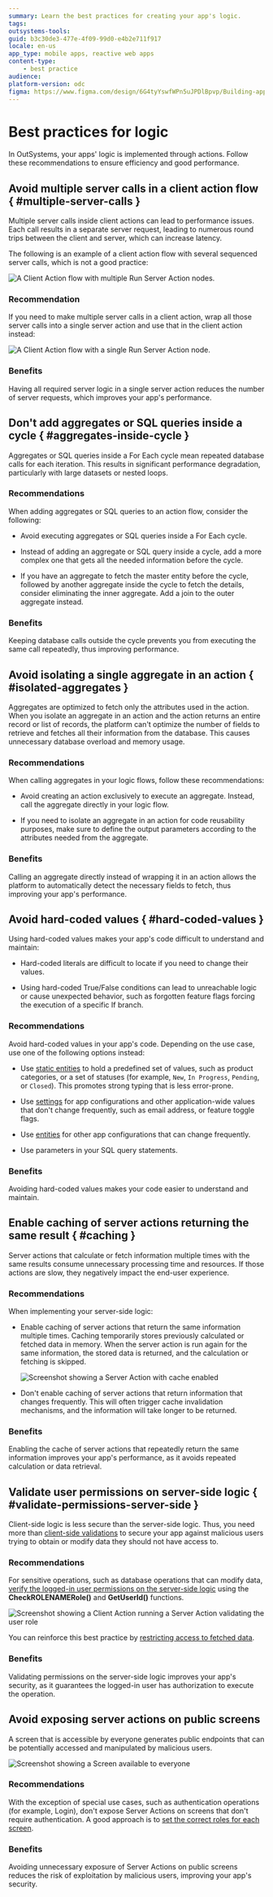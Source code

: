 ```yaml
---
summary: Learn the best practices for creating your app's logic.
tags: 
outsystems-tools: 
guid: b3c30de3-477e-4f09-99d0-e4b2e711f917
locale: en-us
app_type: mobile apps, reactive web apps
content-type:
    - best practice
audience: 
platform-version: odc
figma: https://www.figma.com/design/6G4tyYswfWPn5uJPDlBpvp/Building-apps?node-id=6404-238
---
```


# Best practices for logic

In OutSystems, your apps' logic is implemented through actions. Follow these recommendations to ensure efficiency and good performance.

## Avoid multiple server calls in a client action flow { #multiple-server-calls }

Multiple server calls inside client actions can lead to performance issues. Each call results in a separate server request, leading to numerous round trips between the client and server, which can increase latency. 

The following is an example of a client action flow with several sequenced server calls, which is not a good practice:

![A Client Action flow with multiple Run Server Action nodes.](images/multiple-server-requests-odcs.png "Multiple Server requests inside a Client Action")

### Recommendation

If you need to make multiple server calls in a client action, wrap all those server calls into a single server action and use that in the client action instead:

![A Client Action flow with a single Run Server Action node.](images/single-server-action-odcs.png "Single Server request inside a Client Action")

### Benefits

Having all required server logic in a single server action reduces the number of server requests, which improves your app's performance.

## Don't add aggregates or SQL queries inside a cycle { #aggregates-inside-cycle }

Aggregates or SQL queries inside a For Each cycle mean repeated database calls for each iteration.
This results in significant performance degradation, particularly with large datasets or nested loops.

### Recommendations

When adding aggregates or SQL queries to an action flow, consider the following:

* Avoid executing aggregates or SQL queries inside a For Each cycle. 

* Instead of adding an aggregate or SQL query inside a cycle, add a more complex one that gets all the needed information before the cycle.

* If you have an aggregate to fetch the master entity before the cycle, followed by another aggregate inside the cycle to fetch the details, consider eliminating the inner aggregate. Add a join to the outer aggregate instead.

### Benefits

Keeping database calls outside the cycle prevents you from executing the same call repeatedly, thus improving performance.

## Avoid isolating a single aggregate in an action { #isolated-aggregates }

Aggregates are optimized to fetch only the attributes used in the action. When you isolate an aggregate in an action and the action returns an entire record or list of records, the platform can't optimize the number of fields to retrieve and fetches all their information from the database. This causes unnecessary database overload and memory usage.

### Recommendations

When calling aggregates in your logic flows, follow these recommendations:

* Avoid creating an action exclusively to execute an aggregate. Instead, call the aggregate directly in your logic flow.

* If you need to isolate an aggregate in an action for code reusability purposes, make sure to define the output parameters according to the attributes needed from the aggregate. 

### Benefits

Calling an aggregate directly instead of wrapping it in an action allows the platform to automatically detect the necessary fields to fetch, thus improving your app's performance. 

## Avoid hard-coded values { #hard-coded-values }

Using hard-coded values makes your app's code difficult to understand and maintain:

* Hard-coded literals are difficult to locate if you need to change their values.

* Using hard-coded True/False conditions can lead to unreachable logic or cause unexpected behavior, such as forgotten feature flags forcing the execution of a specific If branch.

### Recommendations

Avoid hard-coded values in your app's code. Depending on the use case, use one of the following options instead:

* Use [static entities](../data/modeling/entity-static.md) to hold a predefined set of values, such as product categories, or a set of statuses (for example, `New`, `In Progress`, `Pending`, or `Closed`). This promotes strong typing that is less error-prone.

* Use [settings](../../manage-platform-app-lifecycle/configuration-management.md#managing-settings) for app configurations and other application-wide values that don't change frequently, such as email address, or feature toggle flags.

* Use [entities](../data/modeling/entity.md) for other app configurations that can change frequently.

* Use parameters in your SQL query statements.

### Benefits

Avoiding hard-coded values makes your code easier to understand and maintain.

## Enable caching of server actions returning the same result { #caching }

Server actions that calculate or fetch information multiple times with the same results consume unnecessary processing time and resources. If those actions are slow, they negatively impact the end-user experience.

### Recommendations

When implementing your server-side logic:

* Enable caching of server actions that return the same information multiple times. Caching temporarily stores previously calculated or fetched data in memory. When the server action is run again for the same information, the stored data is returned, and the calculation or fetching is skipped.

  ![Screenshot showing a Server Action with cache enabled](images/best-practices-logic-cache.png "Enable caching of a Server Action")

* Don't enable caching of server actions that return information that changes frequently. This will often trigger cache invalidation mechanisms, and the information will take longer to be returned.

### Benefits

Enabling the cache of server actions that repeatedly return the same information improves your app's performance, as it avoids repeated calculation or data retrieval.

## Validate user permissions on server-side logic { #validate-permissions-server-side }

Client-side logic is less secure than the server-side logic. Thus, you need more than [client-side validations](../ui/creating-screens/best-practices-screens.md#roles) to secure your app against malicious users trying to obtain or modify data they should not have access to.

### Recommendations

For sensitive operations, such as database operations that can modify data, [verify the logged-in user permissions on the server-side logic](../../user-management/secure-app-with-roles.md#restrict-logic-flows) using the **CheckROLENAMERole()** and **GetUserId()** functions.

![Screenshot showing a Client Action running a Server Action validating the user role](images/best-practices-logic-server-side-validation-odcs.png "Validating user role on server-side logic")

You can reinforce this best practice by [restricting access to fetched data](../ui/creating-screens/best-practices-fetch-display-data.md#restrict-access).

### Benefits

Validating permissions on the server-side logic improves your app's security, as it guarantees the logged-in user has authorization to execute the operation. 

## Avoid exposing server actions on public screens

A screen that is accessible by everyone generates public endpoints that can be potentially accessed and manipulated by malicious users.

![Screenshot showing a Screen available to everyone](images/best-practices-logic-exposing-screen-everyone-odcs.png "App screen available to everyone")

### Recommendations

With the exception of special use cases, such as authentication operations (for example, Login), don't expose Server Actions on screens that don't require authentication. A good approach is to [set the correct roles for each screen](../ui/creating-screens/best-practices-screens.md#roles).

### Benefits

Avoiding unnecessary exposure of Server Actions on public screens reduces the risk of exploitation by malicious users, improving your app's security.
